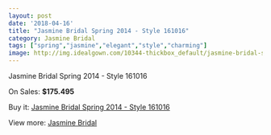 ```yaml
---
layout: post
date: '2018-04-16'
title: "Jasmine Bridal Spring 2014 - Style 161016"
category: Jasmine Bridal
tags: ["spring","jasmine","elegant","style","charming"]
image: http://img.idealgown.com/10344-thickbox_default/jasmine-bridal-spring-2014-style-161016.jpg
---
```

Jasmine Bridal Spring 2014 - Style 161016

On Sales: **$175.495**
<a href="https://www.idealgown.com/en/jasmine-bridal/4250-jasmine-bridal-spring-2014-style-161016.html"><amp-img layout="responsive" width="600" height="600" src="//img.idealgown.com/10344-thickbox_default/jasmine-bridal-spring-2014-style-161016.jpg" alt="Jasmine Bridal Spring 2014 - Style 161016 0" /></a>
<a href="https://www.idealgown.com/en/jasmine-bridal/4250-jasmine-bridal-spring-2014-style-161016.html"><amp-img layout="responsive" width="600" height="600" src="//img.idealgown.com/10346-thickbox_default/jasmine-bridal-spring-2014-style-161016.jpg" alt="Jasmine Bridal Spring 2014 - Style 161016 1" /></a>
<a href="https://www.idealgown.com/en/jasmine-bridal/4250-jasmine-bridal-spring-2014-style-161016.html"><amp-img layout="responsive" width="600" height="600" src="//img.idealgown.com/10345-thickbox_default/jasmine-bridal-spring-2014-style-161016.jpg" alt="Jasmine Bridal Spring 2014 - Style 161016 2" /></a>

Buy it: [Jasmine Bridal Spring 2014 - Style 161016](https://www.idealgown.com/en/jasmine-bridal/4250-jasmine-bridal-spring-2014-style-161016.html "Jasmine Bridal Spring 2014 - Style 161016")

View more: [Jasmine Bridal](https://www.idealgown.com/en/50-jasmine-bridal "Jasmine Bridal")